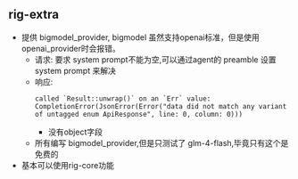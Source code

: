 ## rig-extra

* 提供 bigmodel_provider, bigmodel 虽然支持openai标准，但是使用openai_provider时会报错。
  * 请求: 要求 system prompt不能为空,可以通过agent的 preamble 设置 system prompt 来解决
  * 响应:
    ```
    called `Result::unwrap()` on an `Err` value: CompletionError(JsonError(Error("data did not match any variant of untagged enum ApiResponse", line: 0, column: 0)))
    
    ```
    * 没有object字段 
  * 所有编写 bigmodel_provider,但是只测试了 glm-4-flash,毕竟只有这个是免费的
* 基本可以使用rig-core功能